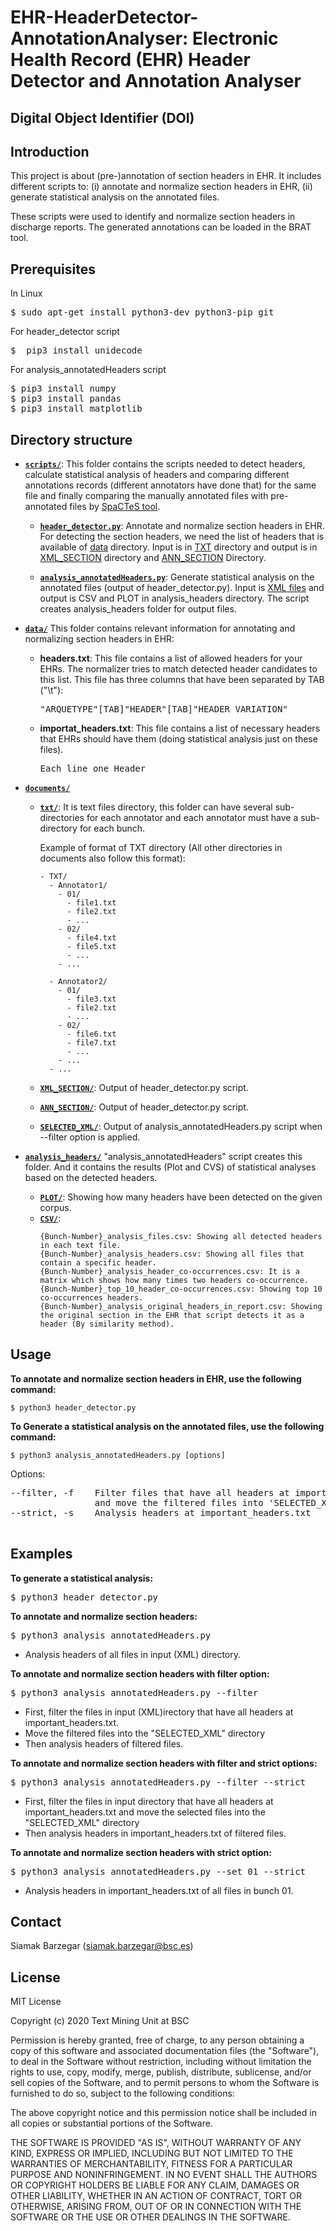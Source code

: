 # EHR-HeaderDetector-AnnotationAnalyser: Electronic Health Record (EHR) Header Detector and Annotation Analyser #

## Digital Object Identifier (DOI)

## Introduction

This project is about (pre-)annotation of section headers in EHR. It includes different scripts to: 
(i) annotate and normalize section headers in EHR, 
(ii) generate statistical analysis on the annotated files. 

These scripts were used to identify and normalize section headers in discharge reports. 
The generated annotations can be loaded in the BRAT tool.


## Prerequisites
In Linux
<pre>
$ sudo apt-get install python3-dev python3-pip git
</pre>

For header_detector script
<pre>
$  pip3 install unidecode
</pre>

For analysis_annotatedHeaders script
<pre>
$ pip3 install numpy
$ pip3 install pandas
$ pip3 install matplotlib
</pre>


## Directory structure

- [**`scripts/`**](scripts/): 
This folder contains the scripts needed to detect headers, calculate statistical analysis of headers 
and comparing different annotations records (different annotators have done that) for the same file
and finally comparing the manually annotated files with pre-annotated files by [SpaCTeS tool](https://github.com/siabar/SpaCTeS).

  - [**`header_detector.py`**](scripts/header_detector.py): Annotate and normalize section headers in EHR. 
    For detecting the section headers, we need the list of headers that is available of [data](data/) directory. 
    Input is in [TXT](documents/TXT) directory and 
    output is in [XML_SECTION](documents/SELECTED_XML) directory and [ANN_SECTION](documents/ANN_SECTION) Directory.

  - [**`analysis_annotatedHeaders.py`**](scripts/analysis_annotatedHeaders.py): Generate statistical analysis on the annotated files (output of header_detector.py).
    Input is [XML files](documents/SELECTED_XML) and output is CSV and PLOT in analysis_headers directory.
    The script creates analysis_headers folder for output files.
    
- [**`data/`**](data/)
This folder contains relevant information for annotating and normalizing section headers in EHR:

  - **headers.txt**: This file contains a list of allowed headers for your EHRs. 
	The normalizer tries to match detected header candidates to this list.
	This file has three columns that have been separated by TAB ("\t"):
	<pre>
	"ARQUETYPE"[TAB]"HEADER"[TAB]"HEADER VARIATION" 
	</pre>
  - **importat_headers.txt**: This file contains a list of necessary headers that EHRs should have them (doing statistical analysis just on these files).
    <pre>
    Each line one Header
    </pre>
- [**`documents/`**](documents/)
  - [**`txt/`**](documents/txt/): It is text files directory, this folder can have several sub-directories for each annotator
    and each annotator must have a sub-directory for each bunch.

    Example of format of TXT directory (All other directories in documents also follow this format):
    ```
    - TXT/
      - Annotator1/
        - 01/
          - file1.txt
          - file2.txt
          - ...
        - 02/
          - file4.txt
          - file5.txt
          - ...
        - ...

      - Annotator2/
        - 01/
          - file3.txt
          - file2.txt
          - ...
        - 02/
          - file6.txt
          - file7.txt
          - ...
        - ...
      - ...
    ```

  - [**`XML_SECTION/`**](documents/SELECTED_XML/): Output of header_detector.py script.
  - [**`ANN_SECTION/`**](documents/ANN_SECTION/): Output of header_detector.py script.
  - [**`SELECTED_XML/`**](documents/SELECTED_XML/): Output of analysis_annotatedHeaders.py script when --filter option is applied.


- [**`analysis_headers/`**](analysis_headers/)
"analysis_annotatedHeaders" script creates this folder.
And it contains the results (Plot and CVS) of statistical analyses based on the detected headers.
  -  [**`PLOT/`**](analysis_headers/PLOT/):
    Showing how many headers have been detected on the given corpus.
  -  [**`CSV/`**](analysis_headers/CSV/):
      ```
      {Bunch-Number}_analysis_files.csv: Showing all detected headers in each text file. 
      {Bunch-Number}_analysis_headers.csv: Showing all files that contain a specific header. 
      {Bunch-Number}_analysis_header_co-occurrences.csv: It is a matrix which shows how many times two headers co-occurrence.
      {Bunch-Number}_top_10_header_co-occurrences.csv: Showing top 10 co-occurrences headers.
      {Bunch-Number}_analysis_original_headers_in_report.csv: Showing the original section in the EHR that script detects it as a header (By similarity method).
      ```



## Usage

**To annotate and normalize section headers in EHR, use the following command:**

    $ python3 header_detector.py 


**To Generate a statistical analysis on the annotated files, use the following command:**

    $ python3 analysis_annotatedHeaders.py [options] 

Options:
<pre>
--filter, -f    Filter files that have all headers at important_headers.txt (in the data directory)
                and move the filtered files into 'SELECTED_XML' directory 
--strict, -s    Analysis headers at important_headers.txt 
            
</pre>

## Examples

**To generate a statistical analysis:**
<pre>
$ python3 header_detector.py 
</pre>

**To annotate and normalize section headers:**
<pre>
$ python3 analysis_annotatedHeaders.py
</pre>

- Analysis headers of all files in input (XML) directory.


**To annotate and normalize section headers with filter option:**
<pre>
$ python3 analysis_annotatedHeaders.py --filter
</pre>
- First, filter the files in input (XML)irectory that have all headers at important_headers.txt.
- Move the filtered files into the "SELECTED_XML" directory 
- Then analysis headers of filtered files.



**To annotate and normalize section headers with filter and strict options:**
<pre>
$ python3 analysis_annotatedHeaders.py --filter --strict
</pre>

- First, filter the files in input directory that have all headers at important_headers.txt and move the selected files into the "SELECTED_XML" directory 
- Then analysis headers in important_headers.txt of filtered files.

**To annotate and normalize section headers with  strict option:**
<pre>
$ python3 analysis_annotatedHeaders.py --set 01 --strict
</pre>

- Analysis headers in important_headers.txt of all files in bunch 01.

## Contact

Siamak Barzegar (siamak.barzegar@bsc.es)

## License
MIT License

Copyright (c) 2020 Text Mining Unit at BSC

Permission is hereby granted, free of charge, to any person obtaining a copy
of this software and associated documentation files (the "Software"), to deal
in the Software without restriction, including without limitation the rights
to use, copy, modify, merge, publish, distribute, sublicense, and/or sell
copies of the Software, and to permit persons to whom the Software is
furnished to do so, subject to the following conditions:

The above copyright notice and this permission notice shall be included in all
copies or substantial portions of the Software.

THE SOFTWARE IS PROVIDED "AS IS", WITHOUT WARRANTY OF ANY KIND, EXPRESS OR
IMPLIED, INCLUDING BUT NOT LIMITED TO THE WARRANTIES OF MERCHANTABILITY,
FITNESS FOR A PARTICULAR PURPOSE AND NONINFRINGEMENT. IN NO EVENT SHALL THE
AUTHORS OR COPYRIGHT HOLDERS BE LIABLE FOR ANY CLAIM, DAMAGES OR OTHER
LIABILITY, WHETHER IN AN ACTION OF CONTRACT, TORT OR OTHERWISE, ARISING FROM,
OUT OF OR IN CONNECTION WITH THE SOFTWARE OR THE USE OR OTHER DEALINGS IN THE
SOFTWARE.
